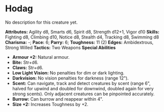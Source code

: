 # Hodag

No description for this creature yet.

**Attributes:** Agility d8, Smarts d6, Spirit d8, Strength d12+1, Vigor
d10
**Skills:** Fighting d8, Climbing d10, Notice d8, Stealth d4, Tracking
d8, Swimming d8
**Charisma:** -; **Pace:** 6; **Parry:** 6; **Toughness:** 11 (2)
**Edges:** Ambidextrous, Strong Willed
**Tactics:** Two Weapons
**Special Abilities**

- **Armour +2:** Natural armour.
- **Bite:** Str+d6.
- **Claws:** Str+d6.
- **Low Light Vision:** No penalties for dim or dark lighting.
- **Darkvision:** No vision penalties for darkness (range 12").
- **Scent:** Can navigate, track and detect creatures by scent (range
6", halved for upwind and doubled for downwind, doubled again for very
strong scents). Only adjacent creatures can be pinpointed accurately.
- **Burrow:** Can burrow and reappear within 4".
- **Size +2:** Increases Toughness by +2.
